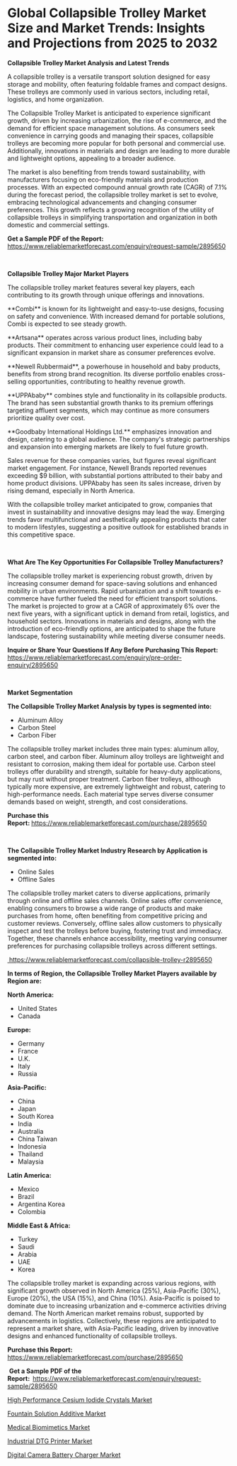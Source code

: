 <p><h1>Global Collapsible Trolley Market Size and Market Trends: Insights and Projections from 2025 to 2032</h1></p><p><strong>Collapsible Trolley Market Analysis and Latest Trends</strong></p>
<p><p>A collapsible trolley is a versatile transport solution designed for easy storage and mobility, often featuring foldable frames and compact designs. These trolleys are commonly used in various sectors, including retail, logistics, and home organization.</p><p>The Collapsible Trolley Market is anticipated to experience significant growth, driven by increasing urbanization, the rise of e-commerce, and the demand for efficient space management solutions. As consumers seek convenience in carrying goods and managing their spaces, collapsible trolleys are becoming more popular for both personal and commercial use. Additionally, innovations in materials and design are leading to more durable and lightweight options, appealing to a broader audience.</p><p>The market is also benefiting from trends toward sustainability, with manufacturers focusing on eco-friendly materials and production processes. With an expected compound annual growth rate (CAGR) of 7.1% during the forecast period, the collapsible trolley market is set to evolve, embracing technological advancements and changing consumer preferences. This growth reflects a growing recognition of the utility of collapsible trolleys in simplifying transportation and organization in both domestic and commercial settings.</p></p>
<p><strong>Get a Sample PDF of the Report:&nbsp;</strong> <a href="https://www.reliablemarketforecast.com/enquiry/request-sample/2895650?utm_campaign=1899&utm_medium=2&utm_source=Github&utm_content=ia&utm_term=15032025&utm_id=collapsible-trolley">https://www.reliablemarketforecast.com/enquiry/request-sample/2895650</a></p>
<p>&nbsp;</p>
<p><strong>Collapsible Trolley Major Market Players</strong></p>
<p><p>The collapsible trolley market features several key players, each contributing to its growth through unique offerings and innovations. </p><p>**Combi** is known for its lightweight and easy-to-use designs, focusing on safety and convenience. With increased demand for portable solutions, Combi is expected to see steady growth. </p><p>**Artsana** operates across various product lines, including baby products. Their commitment to enhancing user experience could lead to a significant expansion in market share as consumer preferences evolve.</p><p>**Newell Rubbermaid**, a powerhouse in household and baby products, benefits from strong brand recognition. Its diverse portfolio enables cross-selling opportunities, contributing to healthy revenue growth.</p><p>**UPPAbaby** combines style and functionality in its collapsible products. The brand has seen substantial growth thanks to its premium offerings targeting affluent segments, which may continue as more consumers prioritize quality over cost.</p><p>**Goodbaby International Holdings Ltd.** emphasizes innovation and design, catering to a global audience. The company's strategic partnerships and expansion into emerging markets are likely to fuel future growth.</p><p>Sales revenue for these companies varies, but figures reveal significant market engagement. For instance, Newell Brands reported revenues exceeding $9 billion, with substantial portions attributed to their baby and home product divisions. UPPAbaby has seen its sales increase, driven by rising demand, especially in North America.</p><p>With the collapsible trolley market anticipated to grow, companies that invest in sustainability and innovative designs may lead the way. Emerging trends favor multifunctional and aesthetically appealing products that cater to modern lifestyles, suggesting a positive outlook for established brands in this competitive space.</p></p>
<p>&nbsp;</p>
<p><strong>What Are The Key Opportunities For Collapsible Trolley Manufacturers?</strong></p>
<p><p>The collapsible trolley market is experiencing robust growth, driven by increasing consumer demand for space-saving solutions and enhanced mobility in urban environments. Rapid urbanization and a shift towards e-commerce have further fueled the need for efficient transport solutions. The market is projected to grow at a CAGR of approximately 6% over the next five years, with a significant uptick in demand from retail, logistics, and household sectors. Innovations in materials and designs, along with the introduction of eco-friendly options, are anticipated to shape the future landscape, fostering sustainability while meeting diverse consumer needs.</p></p>
<p><strong>Inquire or Share Your Questions If Any Before Purchasing This Report:</strong> <a href="https://www.reliablemarketforecast.com/enquiry/pre-order-enquiry/2895650?utm_campaign=1899&utm_medium=2&utm_source=Github&utm_content=ia&utm_term=15032025&utm_id=collapsible-trolley">https://www.reliablemarketforecast.com/enquiry/pre-order-enquiry/2895650</a></p>
<p>&nbsp;</p>
<p><strong>Market Segmentation</strong></p>
<p><strong>The Collapsible Trolley Market Analysis by types is segmented into:</strong></p>
<p><ul><li>Aluminum Alloy</li><li>Carbon Steel</li><li>Carbon Fiber</li></ul></p>
<p><p>The collapsible trolley market includes three main types: aluminum alloy, carbon steel, and carbon fiber. Aluminum alloy trolleys are lightweight and resistant to corrosion, making them ideal for portable use. Carbon steel trolleys offer durability and strength, suitable for heavy-duty applications, but may rust without proper treatment. Carbon fiber trolleys, although typically more expensive, are extremely lightweight and robust, catering to high-performance needs. Each material type serves diverse consumer demands based on weight, strength, and cost considerations.</p></p>
<p><strong>Purchase this Report:&nbsp;</strong><a href="https://www.reliablemarketforecast.com/purchase/2895650?utm_campaign=1899&utm_medium=2&utm_source=Github&utm_content=ia&utm_term=15032025&utm_id=collapsible-trolley">https://www.reliablemarketforecast.com/purchase/2895650</a></p>
<p>&nbsp;</p>
<p><strong>The Collapsible Trolley Market Industry Research by Application is segmented into:</strong></p>
<p><ul><li>Online Sales</li><li>Offline Sales</li></ul></p>
<p><p>The collapsible trolley market caters to diverse applications, primarily through online and offline sales channels. Online sales offer convenience, enabling consumers to browse a wide range of products and make purchases from home, often benefiting from competitive pricing and customer reviews. Conversely, offline sales allow customers to physically inspect and test the trolleys before buying, fostering trust and immediacy. Together, these channels enhance accessibility, meeting varying consumer preferences for purchasing collapsible trolleys across different settings.</p></p>
<p><a href="https://www.reliablemarketforecast.com/collapsible-trolley-r2895650?utm_campaign=1899&utm_medium=2&utm_source=Github&utm_content=ia&utm_term=15032025&utm_id=collapsible-trolley">&nbsp;https://www.reliablemarketforecast.com/collapsible-trolley-r2895650</a></p>
<p><strong>In terms of Region, the Collapsible Trolley Market Players available by Region are:</strong></p>
<p>
    <p> <strong> North America: </strong>
        <ul>
            <li>United States</li>
            <li>Canada</li>
        </ul>
        </p> 
    <p> <strong> Europe: </strong>
        <ul>
            <li>Germany</li>
            <li>France</li>
            <li>U.K.</li>
            <li>Italy</li>
            <li>Russia</li>
        </ul>
        </p> 
    <p> <strong> Asia-Pacific: </strong>
        <ul>
            <li>China</li>
            <li>Japan</li>
            <li>South Korea</li>
            <li>India</li>
            <li>Australia</li>
            <li>China Taiwan</li>
            <li>Indonesia</li>
            <li>Thailand</li>
            <li>Malaysia</li>
        </ul>
        </p> 
    <p> <strong> Latin America: </strong>
        <ul>
            <li>Mexico</li>
            <li>Brazil</li>
            <li>Argentina Korea</li>
            <li>Colombia</li>
        </ul>
        </p> 
    <p> <strong> Middle East & Africa: </strong>
        <ul>
            <li>Turkey</li>
            <li>Saudi</li>
            <li>Arabia</li>
            <li>UAE</li>
            <li>Korea</li>
        </ul>
    </p>
    </p>
<p><p>The collapsible trolley market is expanding across various regions, with significant growth observed in North America (25%), Asia-Pacific (30%), Europe (20%), the USA (15%), and China (10%). Asia-Pacific is poised to dominate due to increasing urbanization and e-commerce activities driving demand. The North American market remains robust, supported by advancements in logistics. Collectively, these regions are anticipated to represent a market share, with Asia-Pacific leading, driven by innovative designs and enhanced functionality of collapsible trolleys.</p></p>
<p><strong>Purchase this Report: </strong><a href="https://www.reliablemarketforecast.com/purchase/2895650?utm_campaign=1899&utm_medium=2&utm_source=Github&utm_content=ia&utm_term=15032025&utm_id=collapsible-trolley">https://www.reliablemarketforecast.com/purchase/2895650</a></p>
<p>&nbsp;<strong>Get a Sample PDF of the Report:&nbsp;&nbsp;</strong><a href="https://www.reliablemarketforecast.com/enquiry/request-sample/2895650?utm_campaign=1899&utm_medium=2&utm_source=Github&utm_content=ia&utm_term=15032025&utm_id=collapsible-trolley">https://www.reliablemarketforecast.com/enquiry/request-sample/2895650</a></p>
<p><strong></strong></p>
<p><p><a href="https://github.com/ranewknaller/Market-Research-Report-List-1/blob/main/high-performance-cesium-iodide-crystals-market.md?utm_campaign=1899&utm_medium=2&utm_source=Github&utm_content=ia&utm_term=15032025&utm_id=collapsible-trolley">High Performance Cesium Iodide Crystals Market</a></p><p><a href="https://github.com/rogetspate12/Market-Research-Report-List-1/blob/main/fountain-solution-additive-market.md?utm_campaign=1899&utm_medium=2&utm_source=Github&utm_content=ia&utm_term=15032025&utm_id=collapsible-trolley">Fountain Solution Additive Market</a></p><p><a href="https://github.com/sahoolipko6f/Market-Research-Report-List-1/blob/main/medical-biomimetics-market.md?utm_campaign=1899&utm_medium=2&utm_source=Github&utm_content=ia&utm_term=15032025&utm_id=collapsible-trolley">Medical Biomimetics Market</a></p><p><a href="https://github.com/nxauwedaroui2/Market-Research-Report-List-1/blob/main/industrial-dtg-printer-market.md?utm_campaign=1899&utm_medium=2&utm_source=Github&utm_content=ia&utm_term=15032025&utm_id=collapsible-trolley">Industrial DTG Printer Market</a></p><p><a href="https://github.com/iontahoehlct/Market-Research-Report-List-1/blob/main/digital-camera-battery-charger-market.md?utm_campaign=1899&utm_medium=2&utm_source=Github&utm_content=ia&utm_term=15032025&utm_id=collapsible-trolley">Digital Camera Battery Charger Market</a></p></p>